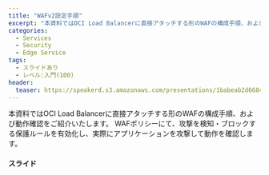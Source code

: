 ```yaml
---
title: "WAFv2設定手順"
excerpt: "本資料ではOCI Load Balancerに直接アタッチする形のWAFの構成手順、および動作確認をご紹介いたします。"
categories:
  - Services
  - Security
  - Edge Service
tags:
  - スライドあり
  - レベル:入門(100)
header:
  teaser: https://speakerd.s3.amazonaws.com/presentations/1babeab2d66849cc9a216dbf8be3e6f0/slide_0.jpg
---
```


本資料ではOCI Load Balancerに直接アタッチする形のWAFの構成手順、および動作確認をご紹介いたします。
WAFポリシーにて、攻撃を検知・ブロックする保護ルールを有効化し、実際にアプリケーションを攻撃して動作を確認します。


#### スライド

<div style="max-width:768px">

<!-- Speakerdeckから Embeded リンクを取得して貼り付け (ここから) -->
<script async class="speakerdeck-embed" data-id="1babeab2d66849cc9a216dbf8be3e6f0" data-ratio="1.77777777777778" src="//speakerdeck.com/assets/embed.js"></script>
<!-- Speakerdeckから Embeded リンクを取得して貼り付け (ここまで) -->

</div>
